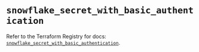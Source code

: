 # `snowflake_secret_with_basic_authentication`

Refer to the Terraform Registry for docs: [`snowflake_secret_with_basic_authentication`](https://registry.terraform.io/providers/snowflake-labs/snowflake/0.99.0/docs/resources/secret_with_basic_authentication).
